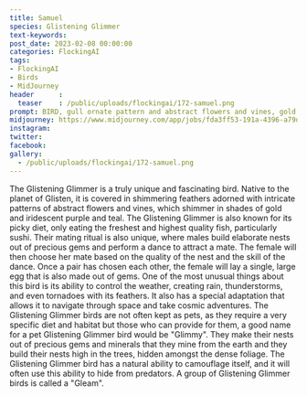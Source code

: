 ```yaml
---
title: Samuel
species: Glistening Glimmer
text-keywords: 
post_date: 2023-02-08 00:00:00
categories: FlockingAI
tags:
- FlockingAI
- Birds
- MidJourney 
header      :
  teaser    : /public/uploads/flockingai/172-samuel.png
prompt: BIRD, gull ornate pattern and abstract flowers and vines, gold and iridescent, Southern lights, purple, teal, soft pink, intricate pattern, maya render, maximum detail, UHD, 32k photorealistic, HDR, High octane render
midjourney: https://www.midjourney.com/app/jobs/fda3ff53-191a-4396-a79d-f2b2d41a004c
instagram: 
twitter: 
facebook: 
gallery: 
  - /public/uploads/flockingai/172-samuel.png
---
```


The Glistening Glimmer is a truly unique and fascinating bird. Native to the planet of Glisten, it is covered in shimmering feathers adorned with intricate patterns of abstract flowers and vines, which shimmer in shades of gold and iridescent purple and teal. The Glistening Glimmer is also known for its picky diet, only eating the freshest and highest quality fish, particularly sushi. Their mating ritual is also unique, where males build elaborate nests out of precious gems and perform a dance to attract a mate. The female will then choose her mate based on the quality of the nest and the skill of the dance. Once a pair has chosen each other, the female will lay a single, large egg that is also made out of gems. One of the most unusual things about this bird is its ability to control the weather, creating rain, thunderstorms, and even tornadoes with its feathers. It also has a special adaptation that allows it to navigate through space and take cosmic adventures. The Glistening Glimmer birds are not often kept as pets, as they require a very specific diet and habitat but those who can provide for them, a good name for a pet Glistening Glimmer bird would be "Glimmy". They make their nests out of precious gems and minerals that they mine from the earth and they build their nests high in the trees, hidden amongst the dense foliage. The Glistening Glimmer bird has a natural ability to camouflage itself, and it will often use this ability to hide from predators. A group of Glistening Glimmer birds is called a "Gleam".
